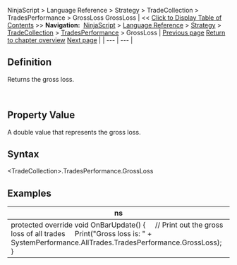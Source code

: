﻿
NinjaScript \> Language Reference \> Strategy \> TradeCollection \> TradesPerformance \> GrossLoss
GrossLoss
| \<\< [Click to Display Table of Contents](grossloss.md) \>\> **Navigation:**     [NinjaScript](ninjascript-1.md) \> [Language Reference](language_reference_wip-1.md) \> [Strategy](strategy-1.md) \> [TradeCollection](tradecollection-1.md) \> [TradesPerformance](tradesperformance-1.md) \> GrossLoss | [Previous page](currency-1.md) [Return to chapter overview](tradesperformance-1.md) [Next page](grossprofit-1.md) |
| --- | --- |
## Definition
Returns the gross loss.  

 
## Property Value
A double value that represents the gross loss.
 
## Syntax
\<TradeCollection\>.TradesPerformance.GrossLoss

## 
## Examples
| ns |
| --- |
| protected override void OnBarUpdate() {      // Print out the gross loss of all trades      Print("Gross loss is: " \+ SystemPerformance.AllTrades.TradesPerformance.GrossLoss); } |

